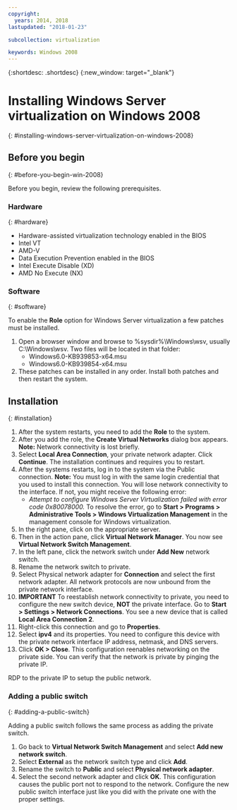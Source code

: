 ```yaml
---
copyright:
  years: 2014, 2018
lastupdated: "2018-01-23"

subcollection: virtualization

keywords: Windows 2008
---
```

{:shortdesc: .shortdesc}
{:new_window: target="_blank"}

# Installing Windows Server virtualization on Windows 2008
{: #installing-windows-server-virtualization-on-windows-2008}

<!--Windows 2008 64-bit edition comes with the option to install Windows next generation virtualization application codenamed Veridian. By default the application will not be a selectable option when Adding and Removing Roles from Windows 2008.

Note: At this time, this is only available in full installation of 64-bit editions of Windows 2008. 32-bit versions and Server-core installations do not support this.-->

## Before you begin
{: #before-you-begin-win-2008}

Before you begin, review the following prerequisites.

### Hardware
{: #hardware}

* Hardware-assisted virtualization technology enabled in the BIOS
* Intel VT
* AMD-V
* Data Execution Prevention enabled in the BIOS
* Intel Execute Disable (XD)
* AMD No Execute (NX)

### Software
{: #software}

To enable the **Role** option for Windows Server virtualization a few patches must be installed.
1. Open a browser window and browse to %sysdir%\Windows\wsv, usually C:\Windows\wsv. Two files will be located in that folder:
    * Windows6.0-KB939853-x64.msu
    * Windows6.0-KB939854-x64.msu
2. These patches can be installed in any order. Install both patches and then restart the system.

## Installation
{: #installation}

1. After the system restarts, you need to add the **Role** to the system.
2. After you add the role, the **Create Virtual Networks** dialog box appears.
**Note:** Network connectivity is lost briefly.
3. Select **Local Area Connection**, your private network adapter. Click **Continue**. The installation continues and requires you to restart.
4. After the systems restarts, log in to the system via the Public connection. **Note:** You must log in with the same login credential that you used to install this connection. You will lose network connectivity to the interface. If not, you might receive the following error:
    * *Attempt to configure Windows Server Virtualization failed with error code 0x80078000.*
To resolve the error, go to **Start > Programs > Administrative Tools > Windows Virtualization Management** in the management console for Windows virtualization.
5. In the right pane, click on the appropriate server.
6. Then in the action pane, click **Virtual Network Manager**. You now see **Virtual Network Switch Management**.
7. In the left pane, click the network switch under **Add New** network switch.
8. Rename the network switch to private.
9. Select Physical network adapter for **Connection** and select the first network adapter. All network protocols are now unbound from the private network interface.
10. **IMPORTANT** To reestablish network connectivity to private, you need to configure the new switch device, **NOT** the private interface. Go to **Start > Settings > Network Connections**. You see a new device that is called **Local Area Connection 2**.
11. Right-click this connection and go to **Properties**.
12. Select **ipv4** and its properties. You need to configure this device with the private network interface IP address, netmask, and DNS servers.
13. Click **OK > Close**. This configuration reenables networking on the private side. You can verify that the network is private by pinging the private IP.

RDP to the private IP to setup the public network.

### Adding a public switch
{: #adding-a-public-switch}

Adding a public switch follows the same process as adding the private switch.
1. Go back to **Virtual Network Switch Management** and select **Add new network switch**.
2. Select **External** as the network switch type and click **Add**.
3. Rename the switch to **Public** and select **Physical network adapter**.
4. Select the second network adapter and click **OK**. This configuration causes the public port not to respond to the network. Configure the new public switch interface just like you did with the private one with the proper settings.
